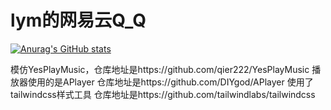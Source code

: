 # lym的网易云Q_Q
[![Anurag's GitHub stats](https://github-readme-stats.vercel.app/api?username=98lym&show_icons=true&theme=radical)](https://github.com/anuraghazra/github-readme-stats)

模仿YesPlayMusic，仓库地址是https://github.com/qier222/YesPlayMusic
播放器使用的是APlayer 仓库地址是https://github.com/DIYgod/APlayer
使用了tailwindcss样式工具 仓库地址是https://github.com/tailwindlabs/tailwindcss

